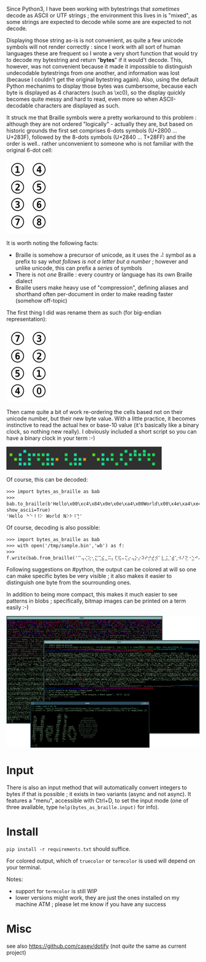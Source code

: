 Since Python3, I have been working with bytestrings that *sometimes* decode as ASCII or UTF strings ; the environment this lives in is "mixed", as some strings are expected to decode while some are are expected to not decode.

Displaying those string as-is is not convenient, as quite a few unicode symbols will not render correctly : since I work with all sort of human languages these are frequent so I wrote a very short function that would try to decode my bytestring and return "__bytes__" if it would't decode. This, however, was not convenient because it made it impossible to distinguish undecodable bytestrings from one another, and information was lost (because I couldn't get the original bytestring again). Also, using the default Python mechanims to display those bytes was cumbersome, because each byte is displayed as 4 characters (such as \xc0), so the display quickly becomes quite messy and hard to read, even more so when ASCII-decodable characters are displayed as such.

It struck me that Braille symbols were a pretty workaround to this problem : although they are not ordered "logically" - actually they are, but based on historic grounds the first set comprises 6-dots symbols (U+2800 … U+283F), followed by the 8-dots symbols (U+2840 … T+28FF) and the order is well.. rather unconvenient to someone who is not familiar with the original 6-dot cell:

![Braille 8-dot Cell Numbering](doc/_static/images/Braille8dotCellNumbering.svg)

It is worth noting the following facts:

* Braille is somehow a precursor of unicode, as it uses the ⠼ symbol as a prefix to say *what follows is not a letter but a number* ; however and unlike unicode, this can prefix a *series* of symbols
* There is not *one* Braille : every country or language has its own Braille dialect
* Braille users make heavy use of "compression", defining aliases and shorthand often per-document in order to make reading faster (somehow off-topic)

The first thing I did was rename them as such (for big-endian representation):

![Big-endian numbering](doc/_static/images/Braille8dotCellNumbering_bigendian.svg)

Then came quite a bit of work re-ordering the cells based not on their unicode number, but their new byte value. With a little practice, it becomes instinctive to read the actual hex or base-10 value (it's basically like a binary clock, so nothing new really). I obviously included a short script so you can have a binary clock in your term :-)

![Braille for bytes](doc/_static/images/bytes_as_braille.png)

Of course, this can be decoded:

```
>>> import bytes_as_braille as bab
>>> bab.to_braille(b'Hello\x00\xc4\x84\x0e\x0e\xa4\x00World\x00\x4e\xa4\xe4\x0e\x8c', show_ascii=True)
'Hello⠀⠓⠑⠸⠸⠕⠀World⠀N⠕⠗⠸⢙'
```

Of course, decoding is also possible:

```
>>> import bytes_as_braille as bab
>>> with open('/tmp/sample.bin','wb') as f:
>>>     f.write(bab.from_braille('⠉⢤⢌⢕⢂⣍⢉⣮⣀⠭⡄⢏⢯⠤⢍⡔⢤⡕⡔⠽⠞⡚⣞⡺⠁⣇⣨⡈⣾⢁⠺⠜⢝⠐⣑⠚⠬⡈⢱⢙⠰⣢⣴⢌⠩⢇⢨⢢⣂⡢⣁⣚⣅⡖⠴⡡⠤⠦⠜⠽⠘⡴⡷⣴⠬⣞⢃⠚⠔⡹⣂⠡⣇⡅⡤⡁'))
```

Following suggestions on #python, the output can be colored at will so one can make specific bytes be very visible ; it also makes it easier to distinguish one byte from the sourrounding ones.

In addition to being more compact, this makes it much easier to see patterns in blobs ; specifically, bitmap images can be printed on a term easily :-)

![Use cases](docs/_static/images/screenshot.png)

# Input

There is also an input method that will automatically convert integers to bytes if that is possible ; it exists in two variants (async and not async). It features a "menu", accessible with Ctrl+D, to set the input mode (one of three available, type `help(bytes_as_braille.input)` for info).

# Install

`pip install -r requirements.txt` should suffice.

For colored output, which of `truecolor` or `termcolor` is used will depend on your terminal.

Notes:
* support for `termcolor` is still WIP
* lower versions might work, they are just the ones installed on my machine ATM ; please let me know if you have any success

# Misc

see also https://github.com/casey/dotify (not *quite* the same as current project)
